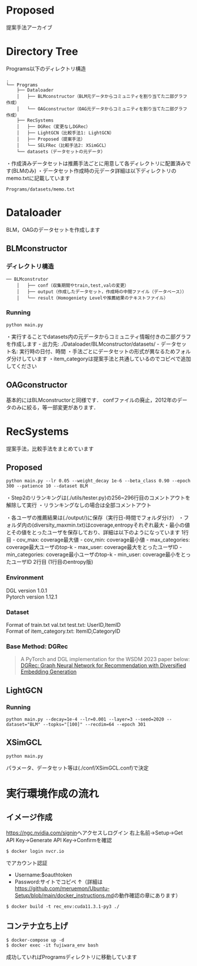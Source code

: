 # Proposed
提案手法アーカイブ

# Directory Tree
Programs以下のディレクトリ構造
~~~
.
└── Programs
    ├── Dataloader
    │   ├── BLMconstructor（BLM元データからコミュニティを割り当てた二部グラフ作成）
    │   └── OAGconstructor（OAG元データからコミュニティを割り当てた二部グラフ作成）
    ├── RecSystems
    │   ├── DGRec（変更なしDGRec）
    │   ├── LightGCN（比較手法1: LightGCN）
    │   ├── Proposed（提案手法）
    │   └── SELFRec（比較手法2: XSimGCL）
    └── datasets（データセットの元データ）
~~~
・作成済みデータセットは推薦手法ごとに用意して各ディレクトリに配置済みです(BLMのみ)
・データセット作成時の元データ詳細は以下ディレクトリのmemo.txtに記載しています
~~~
Programs/datasets/memo.txt
~~~

# Dataloader
BLM，OAGのデータセットを作成します

## BLMconstructor
### ディレクトリ構造
~~~
── BLMconstrutor
    │   ├── conf（収集期間やtrain,test,valの変更）
    │   ├── output（作成したデータセット，作成時の中間ファイル（データベース））
    │   └── result（Homogeniety Levelや推薦結果のテキストファイル）
~~~
### Running
~~~
python main.py
~~~
・実行することでdatasets内の元データからコミュニティ情報付きの二部グラフを作成します
    - 出力先: ./Dataloader/BLMconstructor/datasets/
    - データセット名: 実行時の日付、時間
・手法ごとにデータセットの形式が異なるためフォルダ分けしています
・item_categoryは提案手法と共通しているのでコピペで追加してください

## OAGconstructor
基本的にはBLMconstructorと同様です．
confファイルの廃止，2012年のデータのみに絞る，等一部変更があります．


# RecSystems
提案手法，比較手法をまとめています
## Proposed
~~~
python main.py --lr 0.05 --weight_decay 1e-6 --beta_class 0.90 --epoch 300 --patience 10 --dataset BLM
~~~
・Step2のリランキングは(./utils/tester.py)の256~296行目のコメントアウトを解除して実行
・リランキングなしの場合は全部コメントアウト

・各ユーザの推薦結果は(./output/)に保存（実行日-時間でフォルダ分け）
・フォルダ内の(diversity_maxmin.txt)はcoverage,entropyそれぞれ最大・最小の値とその値をとったユーザを保存しており、詳細は以下のようになっています
    1行目
    - cov_max: coverage最大値
    - cov_min: coverage最小値
    - max_categories: coverage最大ユーザのtop-k
    - max_user: coverage最大をとったユーザID
    - min_categories: coverage最小ユーザのtop-k
    - min_user: coverage最小をとったユーザID
    2行目
    (1行目のentropy版)
    
### Environment  
DGL version 1.0.1  
Pytorch version 1.12.1  

### Dataset
Format of train.txt val.txt test.txt: UserID,ItemID  
Format of item_category.txt: ItemID,CategoryID  

### Base Method: DGRec  
>A PyTorch and DGL implementation for the WSDM 2023 paper below:  
>[DGRec: Graph Neural Network for Recommendation with Diversified Embedding Generation](https://arxiv.org/pdf/2211.10486.pdf) 

## LightGCN
### Running
~~~
python main.py --decay=1e-4 --lr=0.001 --layer=3 --seed=2020 --dataset="BLM" --topks="[100]" --recdim=64 --epoch 301
~~~

## XSimGCL
~~~
python main.py
~~~

パラメータ、データセット等は(./conf/XSimGCL.conf)で決定


# 実行環境作成の流れ
## イメージ作成
<https://ngc.nvidia.com/signin>へアクセスしログイン
右上名前->Setup->Get API Key->Generate API Key->Confirmを確認
~~~
$ docker login nvcr.io
~~~
でアカウント認証
- Username:$oauthtoken
- Password:サイトでコピペ
↑（詳細は<https://github.com/meruemon/Ubuntu-Setup/blob/main/docker_instructions.md>の動作確認の章にあります）
~~~
$ docker build -t rec_env:cuda11.3.1-py3 ./
~~~
## コンテナ立ち上げ
    $ docker-compose up -d
    $ docker exec -it fujiwara_env bash
成功していればProgramsディレクトリに移動しています